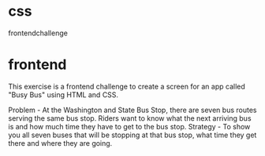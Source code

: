 # css
frontendchallenge
# frontend
This exercise is a frontend challenge to create a screen for an app called "Busy Bus" using HTML and CSS. 

Problem - At the Washington and State Bus Stop, there are seven bus routes serving the same bus stop. Riders want to know what the next arriving bus is and how much time they have to get to the bus stop.
Strategy - To show you all seven buses that will be stopping at that bus stop, what time they get there and where they are going. 
